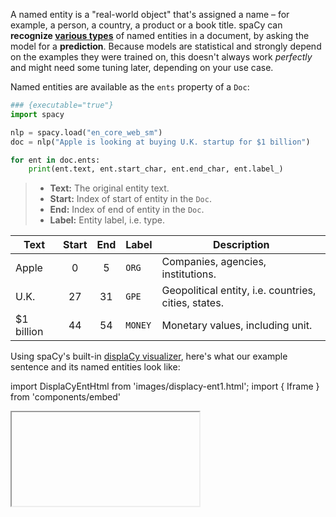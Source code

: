 A named entity is a "real-world object" that's assigned a name – for example, a
person, a country, a product or a book title. spaCy can **recognize
[various types](/api/annotation#named-entities)** of named entities in a
document, by asking the model for a **prediction**. Because models are
statistical and strongly depend on the examples they were trained on, this
doesn't always work _perfectly_ and might need some tuning later, depending on
your use case.

Named entities are available as the `ents` property of a `Doc`:

```python
### {executable="true"}
import spacy

nlp = spacy.load("en_core_web_sm")
doc = nlp("Apple is looking at buying U.K. startup for $1 billion")

for ent in doc.ents:
    print(ent.text, ent.start_char, ent.end_char, ent.label_)
```

> - **Text:** The original entity text.
> - **Start:** Index of start of entity in the `Doc`.
> - **End:** Index of end of entity in the `Doc`.
> - **Label:** Entity label, i.e. type.

| Text        | Start | End | Label   | Description                                          |
| ----------- | :---: | :-: | ------- | ---------------------------------------------------- |
| Apple       |   0   |  5  | `ORG`   | Companies, agencies, institutions.                   |
| U.K.        |  27   | 31  | `GPE`   | Geopolitical entity, i.e. countries, cities, states. |
| \$1 billion |  44   | 54  | `MONEY` | Monetary values, including unit.                     |

Using spaCy's built-in [displaCy visualizer](/usage/visualizers), here's what
our example sentence and its named entities look like:

import DisplaCyEntHtml from 'images/displacy-ent1.html'; import { Iframe } from
'components/embed'

<Iframe title="displaCy visualization of entities" html={DisplaCyEntHtml} height={100} />
